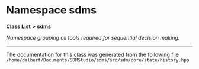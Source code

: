 
<NavBar active_item_id="2"/>

# Namespace sdms


[**Class List**](annotated.md) **>** [**sdms**](namespacesdms.md)



_Namespace grouping all tools required for sequential decision making._ 

























------------------------------
The documentation for this class was generated from the following file `/home/dalbert/Documents/SDMStudio/sdms/src/sdm/core/state/history.hpp`